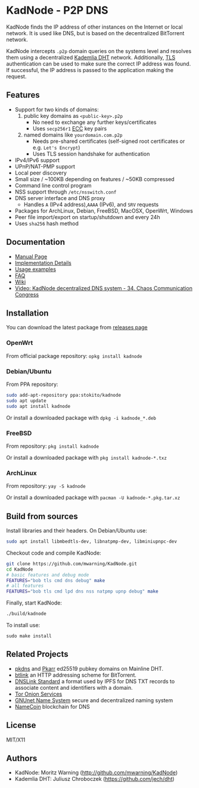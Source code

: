# KadNode - P2P DNS

KadNode finds the IP address of other instances on the Internet or local network.
It is used like DNS, but is based on the decentralized BitTorrent network.

KadNode intercepts `.p2p` domain queries on the systems level and resolves them using a decentralized [Kademlia DHT](https://en.wikipedia.org/wiki/Kademlia) network.
Additionally, [TLS](https://en.wikipedia.org/wiki/Transport_Layer_Security) authentication can be used to make sure the correct IP address was found.
If successful, the IP address is passed to the application making the request.


## Features

* Support for two kinds of domains:
  1. public key domains as `<public-key>.p2p`
     * No need to exchange any further keys/certificates
     * Uses `secp256r1` [ECC](https://en.wikipedia.org/wiki/Elliptic-curve_cryptography) key pairs
  2. named domains like `yourdomain.com.p2p`
     * Needs pre-shared certificates (self-signed root certificates or e.g. `Let's Encrypt`)
     * Uses TLS session handshake for authentication
* IPv4/IPv6 support
* UPnP/NAT-PMP support
* Local peer discovery
* Small size / ~100KB depending on features / ~50KB compressed
* Command line control program
* NSS support through `/etc/nsswitch.conf`
* DNS server interface and DNS proxy
  * Handles `A` (IPv4 address),`AAAA` (IPv6), and `SRV` requests
* Packages for ArchLinux, Debian, FreeBSD, MacOSX, OpenWrt, Windows
* Peer file import/export on startup/shutdown and every 24h
* Uses `sha256` hash method


## Documentation

- [Manual Page](misc/manpage.md)
- [Implementation Details](misc/implementation.md)
- [Usage examples](misc/examples.md)
- [FAQ](misc/faq.md)
- [Wiki](https://github.com/mwarning/KadNode/wiki/)
- [Video: KadNode decentralized DNS system - 34. Chaos Communication Congress](https://www.youtube.com/watch?v=DFFNEoEYItE)


## Installation
You can download the latest package from [releases page](https://github.com/mwarning/KadNode/releases/latest/)


### OpenWrt
From official package repository:
`opkg install kadnode`


### Debian/Ubuntu
From PPA repository:
```sh
sudo add-apt-repository ppa:stokito/kadnode
sudo apt update
sudo apt install kadnode
```

Or install a downloaded package with `dpkg -i kadnode_*.deb`


### FreeBSD
From repository: `pkg install kadnode`

Or install a downloaded package with `pkg install kadnode-*.txz`


### ArchLinux
From repository: `yay -S kadnode`

Or install a downloaded package with `pacman -U kadnode-*.pkg.tar.xz`


## Build from sources
Install libraries and their headers. On Debian/Ubuntu use:
```sh
sudo apt install libmbedtls-dev, libnatpmp-dev, libminiupnpc-dev
```

Checkout code and compile KadNode:
```sh
git clone https://github.com/mwarning/KadNode.git
cd KadNode
# basic features and debug mode
FEATURES="bob tls cmd dns debug" make
# all features
FEATURES="bob tls cmd lpd dns nss natpmp upnp debug" make
```

Finally, start KadNode:

```sh
./build/kadnode
```

To install use:
```
sudo make install
```


## Related Projects

* [pkdns](https://github.com/pubky/pkdns) and [Pkarr](https://github.com/pubky/pkarr) ed25519 pubkey domains on Mainline DHT.
* [btlink](https://github.com/anacrolix/btlink) an HTTP addressing scheme for BitTorrent.
* [DNSLink Standard](https://dnslink.org/) a format used by IPFS for DNS TXT records to associate content and identifiers with a domain.
* [Tor Onion Services](https://en.wikipedia.org/wiki/.onion)
* [GNUnet Name System](https://gnunet.org/) secure and decentralized naming system
* [NameCoin](https://www.namecoin.org/) blockchain for DNS


## License

  MIT/X11


## Authors

  * KadNode: Moritz Warning (http://github.com/mwarning/KadNode)
  * Kademlia DHT: Juliusz Chroboczek (https://github.com/jech/dht)
